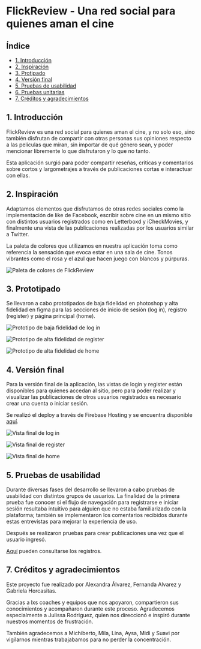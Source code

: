 # FlickReview - Una red social para quienes aman el cine

## Índice

* [1. Introducción](#1-introducción)
* [2. Inspiración](#2-inspiración)
* [3. Protipado](#3-prototipado)
* [4. Versión final](#4-versión-final)
* [5. Pruebas de usabilidad](#5-pruebas-de-usabilidad)
* [6. Pruebas unitarias](#6-pruebas-unitarias)
* [7. Créditos y agradecimientos](#7-créditos-y-agradecimientos)

## 1. Introducción

FlickReview es una red social para quienes aman el cine, y no solo eso, sino también disfrutan de compartir con otras personas
sus opiniones respecto a las películas que miran, sin importar de qué género sean, y poder mencionar libremente lo que disfrutaron
y lo que no tanto.

Esta aplicación surgió para poder compartir reseñas, críticas y comentarios sobre cortos y largometrajes a través 
de publicaciones cortas e interactuar con ellas.


## 2. Inspiración

Adaptamos elementos que disfrutamos de otras redes sociales como la implementación de like de Facebook, 
escribir sobre cine en un mismo sitio con distintos usuarios registrados como en Letterboxd y iCheckMovies, 
y finalmente una vista de las publicaciones realizadas por los usuarios similar a Twitter.

La paleta de colores que utilizamos en nuestra aplicación toma como referencia la sensación que evoca estar 
en una sala de cine. Tonos vibrantes como el rosa y el azul que hacen juego con blancos y púrpuras. 

![Paleta de colores de FlickReview](src/images/colorpalette.png)


## 3. Prototipado

Se llevaron a cabo prototipados de baja fidelidad en photoshop y alta fidelidad en figma para las secciones de inicio de sesión (log in), 
registro (register) y página principal (home).

![Prototipo de baja fidelidad de log in](src/images/PROTOTIPO_DE_BAJA_FIDELIDAD_Mesa_de_trabajo_1.jpg)

![Prototipo de alta fidelidad de register](src/images/register.PNG)

![Prototipo de alta fidelidad de home](src/images/prototipo_home.PNG.png)


## 4. Versión final

Para la versión final de la aplicación, las vistas de login y register están disponibles para quienes accedan al sitio, 
pero para poder realizar y visualizar las publicaciones de otros usuarios registrados es necesario crear una cuenta o iniciar sesión. 

Se realizó el deploy a través de Firebase Hosting y se encuentra disponible [aquí](https://flickreview-labo.web.app/).

![Vista final de log in](src/images/finallogin.PNG)

![Vista final de register](src/images/finalregister.PNG)

![Vista final de home](src/images/finalhome.PNGg)


## 5. Pruebas de usabilidad

Durante diversas fases del desarrollo se llevaron a cabo pruebas de usabilidad con distintos grupos de usuarios. 
La finalidad de la primera prueba fue conocer si el flujo de navegación para registrarse e iniciar sesión resultaba 
intuitivo para alguien que no estaba familiarizado con la plataforma; también se implementaron los comentarios recibidos
durante estas entrevistas para mejorar la experiencia de uso.

Después se realizaron pruebas para crear publicaciones una vez que el usuario ingresó. 

[Aquí](https://drive.google.com/drive/folders/1ITEjvpeOtdn4RiyqYyzLB0EfyTRORURy?usp=sharing) pueden consultarse los registros.



## 7. Créditos y agradecimientos

Este proyecto fue realizado por Alexandra Álvarez, Fernanda Alvarez y Gabriela Horcasitas.

Gracias a lxs coaches y equipos que nos apoyaron, compartieron sus conocimientos y acompañaron durante este proceso. 
Agradecemos especialmente a Julissa Rodriguez, quien nos direccionó e inspiró durante nuestros momentos de frustración. 

También agradecemos a Michiberto, Mila, Lina, Aysa, Midi y Suavi por vigilarnos mientras trabajabamos para no perder la concentración.